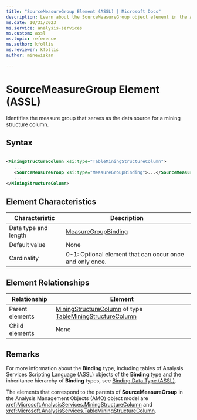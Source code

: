 ```yaml
---
title: "SourceMeasureGroup Element (ASSL) | Microsoft Docs"
description: Learn about the SourceMeasureGroup object element in the Analysis Services Scripting Language (ASSL) schema.
ms.date: 10/31/2023
ms.service: analysis-services
ms.custom: assl
ms.topic: reference
ms.author: kfollis
ms.reviewer: kfollis
author: minewiskan

---
```

# SourceMeasureGroup Element (ASSL)

  Identifies the measure group that serves as the data source for a mining structure column.  
  
## Syntax  
  
```xml  
  
<MiningStructureColumn xsi:type="TableMiningStructureColumn">  
   ...  
   <SourceMeasureGroup xsi:type="MeasureGroupBinding">...</SourceMeasureGroup>  
   ...  
</MiningStructureColumn>  
```  
  
## Element Characteristics  
  
|Characteristic|Description|  
|--------------------|-----------------|  
|Data type and length|[MeasureGroupBinding](../data-type/measuregroupbinding-data-type-assl.md)|  
|Default value|None|  
|Cardinality|0-1: Optional element that can occur once and only once.|  
  
## Element Relationships  
  
|Relationship|Element|  
|------------------|-------------|  
|Parent elements|[MiningStructureColumn](../data-type/miningstructurecolumn-data-type-assl.md) of type [TableMiningStructureColumn](../data-type/tableminingstructurecolumn-data-type-assl.md)|  
|Child elements|None|  
  
## Remarks  
 For more information about the **Binding** type, including tables of Analysis Services Scripting Language (ASSL) objects of the **Binding** type and the inheritance hierarchy of **Binding** types, see [Binding Data Type &#40;ASSL&#41;](../data-type/binding-data-type-assl.md).  
  
 The elements that correspond to the parents of **SourceMeasureGroup** in the Analysis Management Objects (AMO) object model are <xref:Microsoft.AnalysisServices.MiningStructureColumn> and <xref:Microsoft.AnalysisServices.TableMiningStructureColumn>.  
  
